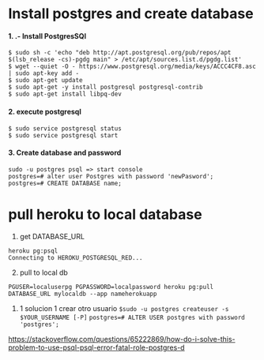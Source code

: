 # Install postgres and create database

#### 1. **.- Install PostgresSQl**

```text
$ sudo sh -c 'echo "deb http://apt.postgresql.org/pub/repos/apt $(lsb_release -cs)-pgdg main" > /etc/apt/sources.list.d/pgdg.list'
$ wget --quiet -O - https://www.postgresql.org/media/keys/ACCC4CF8.asc | sudo apt-key add -
$ sudo apt-get update
$ sudo apt-get -y install postgresql postgresql-contrib
$ sudo apt-get install libpq-dev
```

#### 2. **execute postgresql**

```text
$ sudo service postgresql status
$ sudo service postgresql start
```

#### 3. **Create database and password**

```text
sudo -u postgres psql => start console
postgres=# alter user Postgres with password 'newPasword';
postgres=# CREATE DATABASE name;
```


# pull heroku to local database

1. get DATABASE_URL
```text
heroku pg:psql 
Connecting to HEROKU_POSTGRESQL_RED...
```

2. pull to local db
```
PGUSER=localuserpg PGPASSWORD=localpassword heroku pg:pull DATABASE_URL mylocaldb --app nameherokuapp
```

   1. 1 solucion 1 crear otro usuario
    `$sudo -u postgres createuser -s $YOUR_USERNAME [-P]`
    `postgres=# ALTER USER postgres with password 'postgres';`


https://stackoverflow.com/questions/65222869/how-do-i-solve-this-problem-to-use-psql-psql-error-fatal-role-postgres-d